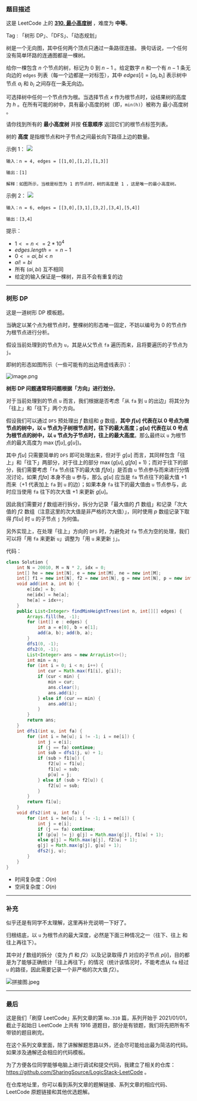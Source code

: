 ### 题目描述

这是 LeetCode 上的 **[310. 最小高度树](https://leetcode-cn.com/problems/minimum-height-trees/solution/by-ac_oier-7xio/)** ，难度为 **中等**。

Tag : 「树形 DP」、「DFS」、「动态规划」



树是一个无向图，其中任何两个顶点只通过一条路径连接。 换句话说，一个任何没有简单环路的连通图都是一棵树。

给你一棵包含 $n$ 个节点的树，标记为 $0$ 到 $n - 1$ 。给定数字 $n$ 和一个有 $n - 1$ 条无向边的 `edges` 列表（每一个边都是一对标签），其中 $edges[i] = [a_i, b_i]$ 表示树中节点 $a_i$ 和 $b_i$ 之间存在一条无向边。

可选择树中任何一个节点作为根。当选择节点 $x$ 作为根节点时，设结果树的高度为 $h$ 。在所有可能的树中，具有最小高度的树（即，`min(h)`）被称为 最小高度树 。

请你找到所有的 **最小高度树** 并按 **任意顺序** 返回它们的根节点标签列表。

树的 **高度** 是指根节点和叶子节点之间最长向下路径上边的数量。

示例 1：
![](https://assets.leetcode.com/uploads/2020/09/01/e1.jpg)
```
输入：n = 4, edges = [[1,0],[1,2],[1,3]]

输出：[1]

解释：如图所示，当根是标签为 1 的节点时，树的高度是 1 ，这是唯一的最小高度树。
```
示例 2：
![](https://assets.leetcode.com/uploads/2020/09/01/e2.jpg)
```
输入：n = 6, edges = [[3,0],[3,1],[3,2],[3,4],[5,4]]

输出：[3,4]
```

提示：
* $1 <= n <= 2 * 10^4$
* $edges.length == n - 1$
* $0 <= ai, bi < n$
* $ai != bi$
* 所有 $(ai, bi)$ 互不相同
* 给定的输入保证是一棵树，并且不会有重复的边

---

### 树形 DP

这是一道树形 DP 模板题。

当确定以某个点为根节点时，整棵树的形态唯一固定，不妨以编号为 $0$ 的节点作为根节点进行分析。

假设当前处理到的节点为 `u`，其是从父节点 `fa` 遍历而来，且将要遍历的子节点为 `j`。

即树的形态如图所示（一些可能有的出边用虚线表示）：

![image.png](https://pic.leetcode-cn.com/1649200815-gwBeVF-image.png)

**树形 DP 问题通常将问题根据「方向」进行划分**。

对于当前处理到的节点 `u` 而言，我们根据是否考虑「从 `fa` 到 `u` 的出边」将其分为「往上」和「往下」两个方向。

假设我们可以通过 `DFS` 预处理出 $f$ 数组和 $g$ 数组，**其中 $f[u]$ 代表在以 $0$ 号点为根节点的树中，以 `u` 节点为子树根节点时，往下的最大高度；$g[u]$ 代表在以 $0$ 号点为根节点的树中，以 `u` 节点为子节点时，往上的最大高度**。那么最终以 `u` 为根节点的最大高度为 $\max(f[u], g[u])$。

其中 $f[u]$ 只需要简单的 `DFS` 即可处理出来，但对于 $g[u]$ 而言，其同样包含「往上」和「往下」两部分，对于往上的部分 $\max(g[u], g[fa] + 1)$；而对于往下的部分，我们需要考虑「`fa` 节点往下的最大值 $f[fa]$」是否由 `u` 节点参与而来进行分情况讨论，如果 $f[fa]$ 本身不由 `u` 参与，那么 $g[u]$ 应当是 `fa` 节点往下的最大值 $+1$ 而来（$+1$ 代表加上 `fa` 到 `u` 的边）；如果本身 `fa` 往下的最大值由 `u` 节点参与，此时应当使用 `fa` 往下的次大值 $+1$ 来更新 $g[u]$。

因此我们需要对 $f$ 数组进行拆分，拆分为记录「最大值的 $f1$ 数组」和记录「次大值的 $f2$ 数组（注意这里的次大值是非严格的次大值）」，同时使用 $p$ 数组记录下取得 $f1[u]$ 时 `u` 的子节点 `j` 为何值。 

另外实现上，在处理「往上」方向的 `DFS` 时，为避免对 `fa` 节点为空的处理，我们可以将「用 `fa` 来更新 `u`」调整为「用 `u` 来更新 `j`」。

代码：
```Java
class Solution {
    int N = 20010, M = N * 2, idx = 0;
    int[] he = new int[N], e = new int[M], ne = new int[M];
    int[] f1 = new int[N], f2 = new int[N], g = new int[N], p = new int[N];
    void add(int a, int b) {
        e[idx] = b;
        ne[idx] = he[a];
        he[a] = idx++;
    }
    public List<Integer> findMinHeightTrees(int n, int[][] edges) {
        Arrays.fill(he, -1);
        for (int[] e : edges) {
            int a = e[0], b = e[1];
            add(a, b); add(b, a);
        }
        dfs1(0, -1);
        dfs2(0, -1);
        List<Integer> ans = new ArrayList<>();
        int min = n;
        for (int i = 0; i < n; i++) {
            int cur = Math.max(f1[i], g[i]);
            if (cur < min) {
                min = cur;
                ans.clear();
                ans.add(i);
            } else if (cur == min) {
                ans.add(i);
            }
        }
        return ans;
    }
    int dfs1(int u, int fa) {
        for (int i = he[u]; i != -1; i = ne[i]) {
            int j = e[i];
            if (j == fa) continue;
            int sub = dfs1(j, u) + 1;
            if (sub > f1[u]) {
                f2[u] = f1[u];
                f1[u] = sub;
                p[u] = j;
            } else if (sub > f2[u]) {
                f2[u] = sub;
            }
        }
        return f1[u];
    }
    void dfs2(int u, int fa) {
        for (int i = he[u]; i != -1; i = ne[i]) {
            int j = e[i];
            if (j == fa) continue;
            if (p[u] != j) g[j] = Math.max(g[j], f1[u] + 1);
            else g[j] = Math.max(g[j], f2[u] + 1);
            g[j] = Math.max(g[j], g[u] + 1);
            dfs2(j, u);
        }
    }
}
```
* 时间复杂度：$O(n)$
* 空间复杂度：$O(n)$

---

### 补充

似乎还是有同学不太理解，这里再补充说明一下好了。

归根结底，以  `u` 为根节点的最大深度，必然是下面三种情况之一（往下、往上 和 往上再往下）。

其中对 $f$ 数组的拆分（变为 $f1$ 和 $f2$）以及记录取得 $f1$ 对应的子节点 $p[i]$，目的都是为了能够正确统计「往上再往下」的情况（统计该情况时，不能考虑从 `fa` 经过 `u` 的路径，因此需要记录一个非严格的次大值 $f2$）。

![拼接图.jpeg](https://pic.leetcode-cn.com/1649217558-PdfTqV-%E6%8B%BC%E6%8E%A5%E5%9B%BE.jpeg)

---

### 最后

这是我们「刷穿 LeetCode」系列文章的第 `No.310` 篇，系列开始于 2021/01/01，截止于起始日 LeetCode 上共有 1916 道题目，部分是有锁题，我们将先把所有不带锁的题目刷完。

在这个系列文章里面，除了讲解解题思路以外，还会尽可能给出最为简洁的代码。如果涉及通解还会相应的代码模板。

为了方便各位同学能够电脑上进行调试和提交代码，我建立了相关的仓库：https://github.com/SharingSource/LogicStack-LeetCode 。

在仓库地址里，你可以看到系列文章的题解链接、系列文章的相应代码、LeetCode 原题链接和其他优选题解。

